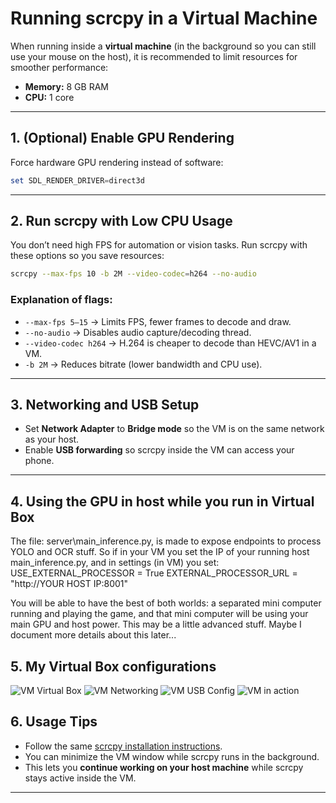 # Running scrcpy in a Virtual Machine

When running inside a **virtual machine** (in the background so you can still use your mouse on the host), it is recommended to limit resources for smoother performance:

- **Memory:** 8 GB RAM  
- **CPU:** 1 core  

---

## 1. (Optional) Enable GPU Rendering
Force hardware GPU rendering instead of software:

```powershell
set SDL_RENDER_DRIVER=direct3d
```

---

## 2. Run scrcpy with Low CPU Usage

You don’t need high FPS for automation or vision tasks.
Run scrcpy with these options so you save resources:

```bash
scrcpy --max-fps 10 -b 2M --video-codec=h264 --no-audio
```

### Explanation of flags:

* `--max-fps 5–15` → Limits FPS, fewer frames to decode and draw.
* `--no-audio` → Disables audio capture/decoding thread.
* `--video-codec h264` → H.264 is cheaper to decode than HEVC/AV1 in a VM.
* `-b 2M` → Reduces bitrate (lower bandwidth and CPU use).

---

## 3. Networking and USB Setup

* Set **Network Adapter** to **Bridge mode** so the VM is on the same network as your host.
* Enable **USB forwarding** so scrcpy inside the VM can access your phone.

---

## 4. Using the GPU in host while you run in Virtual Box

The file: server\main_inference.py, is made to expose endpoints to process YOLO and OCR stuff. So if in your VM you set the IP of your running host main_inference.py, and in settings (in VM) you set:
USE_EXTERNAL_PROCESSOR = True
EXTERNAL_PROCESSOR_URL = "http://YOUR HOST IP:8001"

You will be able to have the best of both worlds: a separated mini computer running and playing the game, and that mini computer will be using your main GPU and host power. This may be a little advanced stuff. Maybe I document more details about this later...

## 5. My Virtual Box configurations

![VM Virtual Box](assets/doc/VM-Virtual-Box.png)
![VM Networking](assets/doc/VM-Bridge-Network.png)
![VM USB Config](assets/doc/VM-USB-Scrcpy.png)
![VM in action](assets/doc/VM.png)


## 6. Usage Tips

* Follow the same [scrcpy installation instructions](https://github.com/Genymobile/scrcpy).
* You can minimize the VM window while scrcpy runs in the background.
* This lets you **continue working on your host machine** while scrcpy stays active inside the VM.

---
